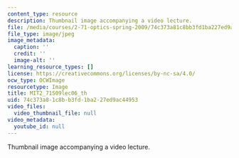 ```yaml
---
content_type: resource
description: Thumbnail image accompanying a video lecture.
file: /media/courses/2-71-optics-spring-2009/74c373a81c8bb3fd1ba227ed9ac44953_MIT2_71S09lec06_th.jpg
file_type: image/jpeg
image_metadata:
  caption: ''
  credit: ''
  image-alt: ''
learning_resource_types: []
license: https://creativecommons.org/licenses/by-nc-sa/4.0/
ocw_type: OCWImage
resourcetype: Image
title: MIT2_71S09lec06_th
uid: 74c373a8-1c8b-b3fd-1ba2-27ed9ac44953
video_files:
  video_thumbnail_file: null
video_metadata:
  youtube_id: null
---
```

Thumbnail image accompanying a video lecture.